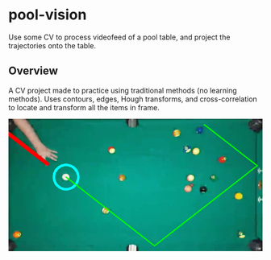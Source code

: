 # pool-vision

Use some CV to process videofeed of a pool table, and project the trajectories onto the table.

## Overview
A CV project made to practice using traditional methods (no learning methods). Uses contours, edges, Hough transforms, and cross-correlation to locate and transform all the items in frame.

![Demo image](demo.gif)

